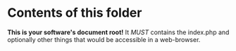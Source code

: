 Contents of this folder
=======================

**This is your software's document root!** It *MUST* contains the index.php and optionally other things that would be
accessible in a web-browser.